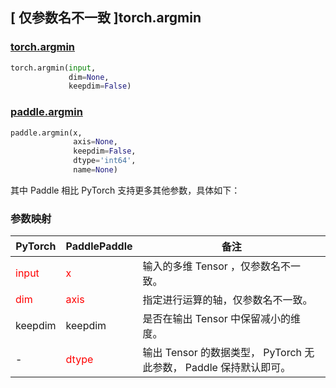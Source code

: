 ## [ 仅参数名不一致 ]torch.argmin
### [torch.argmin](https://pytorch.org/docs/stable/generated/torch.argmin.html?highlight=argmin#torch.argmin)

```python
torch.argmin(input,
             dim=None,
             keepdim=False)
```

### [paddle.argmin](https://www.paddlepaddle.org.cn/documentation/docs/zh/develop/api/paddle/argmin_cn.html#argmin)

```python
paddle.argmin(x,
              axis=None,
              keepdim=False,
              dtype='int64',
              name=None)
```

其中 Paddle 相比 PyTorch 支持更多其他参数，具体如下：

### 参数映射
| PyTorch       | PaddlePaddle | 备注                                                   |
| ------------- | ------------ | ------------------------------------------------------ |
| <font color='red'>input</font>         | <font color='red'>x</font>            | 输入的多维 Tensor ，仅参数名不一致。                   |
| <font color='red'> dim </font> | <font color='red'> axis </font>    | 指定进行运算的轴，仅参数名不一致。  |
| keepdim |  keepdim | 是否在输出 Tensor 中保留减小的维度。  |
| - | <font color='red'> dtype </font>   | 输出 Tensor 的数据类型， PyTorch 无此参数， Paddle 保持默认即可。  |
